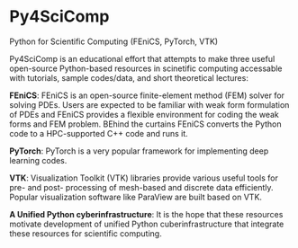# Py4SciComp
Python for Scientific Computing (FEniCS, PyTorch, VTK) 


Py4SciComp is an educational effort that attempts to make three useful open-source Python-based resources in scinetific computing accessable with tutorials, sample codes/data, and short theoretical lectures:

**FEniCS**: FEniCS is an open-source finite-element method (FEM) solver for solving PDEs. Users are expected to be familiar with weak form formulation of PDEs and FEniCS provides a flexible environment for coding the weak forms and FEM problem. BEhind the curtains FEniCS converts the Python code to a HPC-supported C++ code and runs it. 

**PyTorch**: PyTorch is a very popular framework for implementing deep learning codes. 

**VTK**: Visualization Toolkit (VTK) libraries provide various useful tools for pre- and post- processing of mesh-based and discrete data efficiently. Popular visualization software like ParaView are built based on VTK.

**A Unified Python cyberinfrastructure**: It is the hope that these resources motivate development of unified Python cuberinfrastructure that integrate these resources for scientific computing. 



